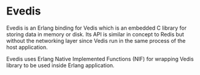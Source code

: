 Evedis
======

Evedis is an Erlang binding for Vedis which is an embedded C library for storing data in memory or disk. Its API is similar in concept to Redis but without the networking layer since Vedis run in the same process of the host application.

Evedis uses Erlang Native Implemented Functions (NIF) for wrapping Vedis library to be used inside Erlang application.